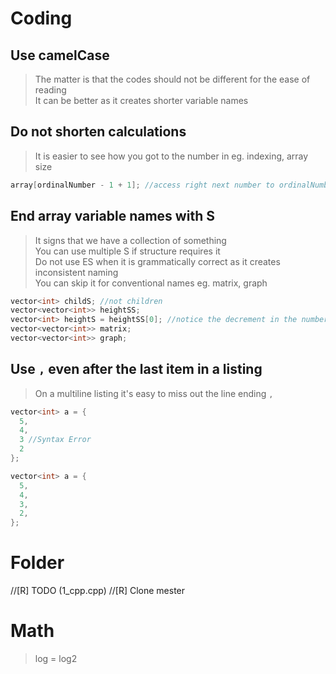 # Coding
  ## Use camelCase
  > The matter is that the codes should not be different for the ease of reading  
  > It can be better as it creates shorter variable names  
  ## Do not shorten calculations
  > It is easier to see how you got to the number in eg. indexing, array size  
  ```c++
  array[ordinalNumber - 1 + 1]; //access right next number to ordinalNumber
  ```
  ## End array variable names with S
  > It signs that we have a collection of something  
  > You can use multiple S if structure requires it  
  > Do not use ES when it is grammatically correct as it creates inconsistent naming  
  > You can skip it for conventional names eg. matrix, graph  
  ```c++
  vector<int> childS; //not children
  vector<vector<int>> heightSS;
  vector<int> heightS = heightSS[0]; //notice the decrement in the number of 'S'-s
  vector<vector<int>> matrix;
  vector<vector<int>> graph;
  ```
  ## Use `,` even after the last item in a listing
  > On a multiline listing it's easy to miss out the line ending `,`  
  ```c++
  vector<int> a = {
    5,
    4,
    3 //Syntax Error
    2
  };
  ```
  ```c++
  vector<int> a = {
    5,
    4,
    3,
    2,
  };
  ```
# Folder
  //[R] TODO (1_cpp.cpp)
  //[R] Clone mester
# Math
> log = log2  
